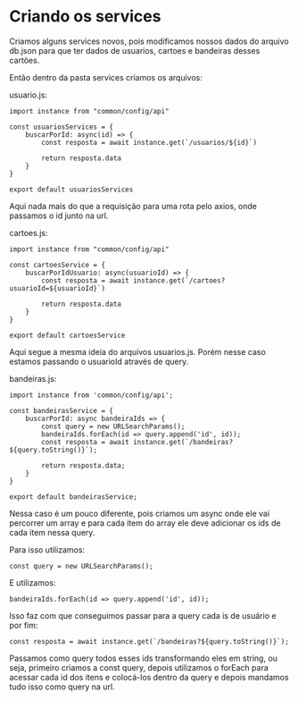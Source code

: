 # Criando os services

Criamos alguns services novos, pois modificamos nossos dados do arquivo db.json para que ter dados de usuarios, cartoes e bandeiras desses cartões.

Então dentro da pasta services criamos os arquivos:

usuario.js:

    import instance from "common/config/api"

    const usuariosServices = {
        buscarPorId: async(id) => {
            const resposta = await instance.get(`/usuarios/${id}`)

            return resposta.data
        }
    }

    export default usuariosServices

Aqui nada mais do que a requisição para uma rota pelo axios, onde passamos o id junto na url.

cartoes.js:

    import instance from "common/config/api"

    const cartoesService = {
        buscarPorIdUsuario: async(usuarioId) => {
            const resposta = await instance.get(`/cartoes?usuarioId=${usuarioId}`)

            return resposta.data
        }
    }

    export default cartoesService

Aqui segue a mesma ideia do arquivos usuarios.js. Porém nesse caso estamos passando o usuarioId através de query.

bandeiras.js:

    import instance from 'common/config/api';

    const bandeirasService = {
        buscarPorId: async bandeiraIds => {
            const query = new URLSearchParams();
            bandeiraIds.forEach(id => query.append('id', id));
            const resposta = await instance.get(`/bandeiras?${query.toString()}`);

            return resposta.data;
        }
    }

    export default bandeirasService;

Nessa caso é um pouco diferente, pois criamos um async onde ele vai percorrer um array e para cada item do array ele deve adicionar os ids de cada item nessa query.

Para isso utilizamos:

    const query = new URLSearchParams();

E utilizamos:

    bandeiraIds.forEach(id => query.append('id', id));

Isso faz com que conseguimos passar para a query cada is de usuário e por fim:

    const resposta = await instance.get(`/bandeiras?${query.toString()}`);

Passamos como query todos esses ids transformando eles em string, ou seja, primeiro criamos a const query, depois utilizamos o forEach para acessar cada id dos itens e colocá-los dentro da query e depois mandamos tudo isso como query na url.
